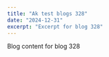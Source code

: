 ```yaml
---
title: "Ak test blogs 328"
date: "2024-12-31"
excerpt: "Excerpt for blog 328"
---
```


Blog content for blog 328